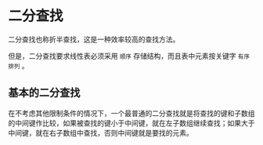 # 二分查找

二分查找也称折半查找，这是一种效率较高的查找方法。

但是，二分查找要求线性表必须采用 `顺序` 存储结构，而且表中元素按关键字 `有序排列` 。

## 基本的二分查找

在不考虑其他限制条件的情况下，一个最普通的二分查找就是将查找的键和子数组的中间键作比较，如果被查找的键小于中间键，就在左子数组继续查找；如果大于中间键，就在右子数组中查找，否则中间键就是要找的元素。
